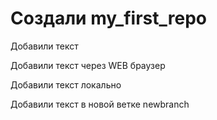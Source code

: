 # Cоздали my_first_repo

Добавили текст

Добавили текст через WEB браузер

Добавили текст локально

Добавили текст в новой ветке newbranch